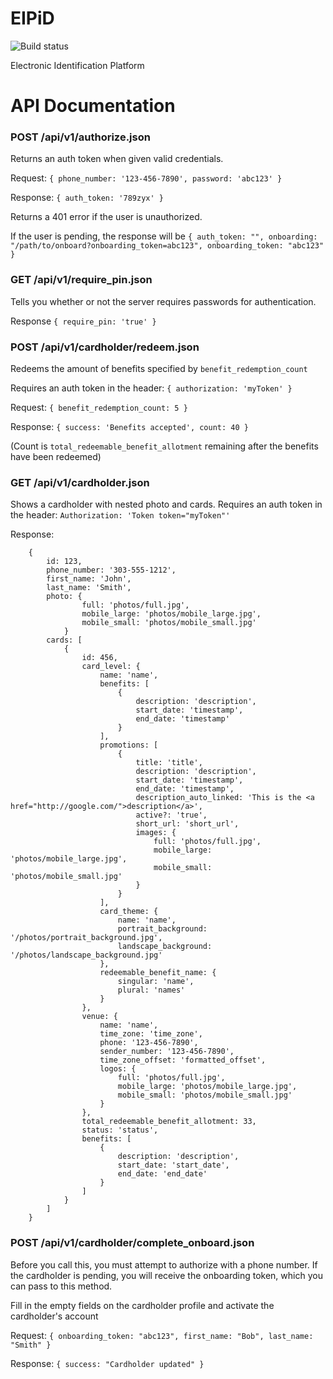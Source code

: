 # EIPiD
![Build status](https://circleci.com/gh/quickleft/eipid-server.png?circle-token=2d51cac0cfa3e656353ff6601becc4de346e8c9d)

Electronic Identification Platform

API Documentation
=================

### POST /api/v1/authorize.json
Returns an auth token when given valid credentials.

Request: `{ phone_number: '123-456-7890', password: 'abc123' }`

Response: `{ auth_token: '789zyx' }`

Returns a 401 error if the user is unauthorized.

If the user is pending, the response will be
`{ auth_token: "", onboarding: "/path/to/onboard?onboarding_token=abc123", onboarding_token: "abc123" }`

### GET /api/v1/require_pin.json
Tells you whether or not the server requires passwords for authentication.

Response `{ require_pin: 'true' }`

### POST /api/v1/cardholder/redeem.json
Redeems the amount of benefits specified by `benefit_redemption_count`

Requires an auth token in the header: `{ authorization: 'myToken' }`

Request: `{ benefit_redemption_count: 5 }`

Response: `{ success: 'Benefits accepted', count: 40 }`

(Count is `total_redeemable_benefit_allotment` remaining after the benefits have been redeemed)

### GET /api/v1/cardholder.json
Shows a cardholder with nested photo and cards. Requires an auth token in the header: `Authorization: 'Token token="myToken"'`

Response:

        {
            id: 123,
            phone_number: '303-555-1212',
            first_name: 'John',
            last_name: 'Smith',
            photo: {
                    full: 'photos/full.jpg',
                    mobile_large: 'photos/mobile_large.jpg',
                    mobile_small: 'photos/mobile_small.jpg'
                }
            cards: [
                {
                    id: 456,
                    card_level: {
                        name: 'name',
                        benefits: [
                            {
                                description: 'description',
                                start_date: 'timestamp',
                                end_date: 'timestamp'
                            }
                        ],
                        promotions: [
                            {
                                title: 'title',
                                description: 'description',
                                start_date: 'timestamp',
                                end_date: 'timestamp',
                                description_auto_linked: 'This is the <a href="http://google.com/">description</a>',
                                active?: 'true',
                                short_url: 'short_url',
                                images: {
                                    full: 'photos/full.jpg',
                                    mobile_large: 'photos/mobile_large.jpg',
                                    mobile_small: 'photos/mobile_small.jpg'
                                }
                            }
                        ],
                        card_theme: {
                            name: 'name',
                            portrait_background: '/photos/portrait_background.jpg',
                            landscape_background: '/photos/landscape_background.jpg'
                        },
                        redeemable_benefit_name: {
                            singular: 'name',
                            plural: 'names'
                        }
                    },
                    venue: {
                        name: 'name',
                        time_zone: 'time_zone',
                        phone: '123-456-7890',
                        sender_number: '123-456-7890',
                        time_zone_offset: 'formatted_offset',
                        logos: {
                            full: 'photos/full.jpg',
                            mobile_large: 'photos/mobile_large.jpg',
                            mobile_small: 'photos/mobile_small.jpg'
                        }
                    },
                    total_redeemable_benefit_allotment: 33,
                    status: 'status',
                    benefits: [
                        {
                            description: 'description',
                            start_date: 'start_date',
                            end_date: 'end_date'
                        }
                    ]
                }
            ]
        }

### POST /api/v1/cardholder/complete_onboard.json
Before you call this, you must attempt to authorize with a phone number. If the cardholder is pending,
you will receive the onboarding token, which you can pass to this method.

Fill in the empty fields on the cardholder profile and activate the cardholder's account

Request: `{ onboarding_token: "abc123", first_name: "Bob", last_name: "Smith" }`

Response: `{ success: "Cardholder updated" }`
